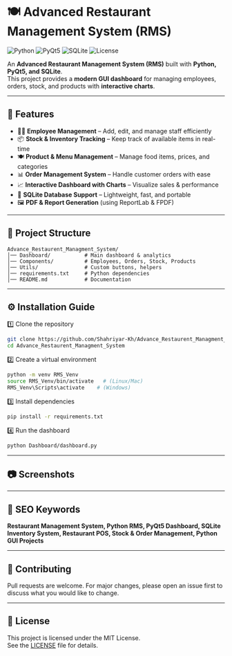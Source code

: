 # 🍽️ Advanced Restaurant Management System (RMS)

![Python](https://img.shields.io/badge/Python-3.10%2B-blue)
![PyQt5](https://img.shields.io/badge/Framework-PyQt5-green)
![SQLite](https://img.shields.io/badge/Database-SQLite-lightgrey)
![License](https://img.shields.io/badge/License-MIT-yellow)

An **Advanced Restaurant Management System (RMS)** built with **Python, PyQt5, and SQLite**.  
This project provides a **modern GUI dashboard** for managing employees, orders, stock, and products with **interactive charts**.

---

## 🚀 Features
- 👨‍🍳 **Employee Management** – Add, edit, and manage staff efficiently  
- 📦 **Stock & Inventory Tracking** – Keep track of available items in real-time  
- 🍽️ **Product & Menu Management** – Manage food items, prices, and categories  
- 📊 **Order Management System** – Handle customer orders with ease  
- 📈 **Interactive Dashboard with Charts** – Visualize sales & performance  
- 💾 **SQLite Database Support** – Lightweight, fast, and portable  
- 🖼️ **PDF & Report Generation** (using ReportLab & FPDF)  

---

## 📂 Project Structure
```
Advance_Restaurent_Managment_System/
│── Dashboard/           # Main dashboard & analytics  
│── Components/          # Employees, Orders, Stock, Products  
│── Utils/               # Custom buttons, helpers  
│── requirements.txt     # Python dependencies  
│── README.md            # Documentation  
```

---

## ⚙️ Installation Guide
1️⃣ Clone the repository  
```bash
git clone https://github.com/Shahriyar-Kh/Advance_Restaurent_Managment_System.git
cd Advance_Restaurent_Managment_System
```

2️⃣ Create a virtual environment  
```bash
python -m venv RMS_Venv
source RMS_Venv/bin/activate   # (Linux/Mac)
RMS_Venv\Scripts\activate    # (Windows)
```

3️⃣ Install dependencies  
```bash
pip install -r requirements.txt
```

4️⃣ Run the dashboard  
```bash
python Dashboard/dashboard.py
```

---

## 📷 Screenshots


---

## 🔑 SEO Keywords
**Restaurant Management System, Python RMS, PyQt5 Dashboard, SQLite Inventory System, Restaurant POS, Stock & Order Management, Python GUI Projects**

---

## 🤝 Contributing
Pull requests are welcome. For major changes, please open an issue first to discuss what you would like to change.

---

## 📜 License
This project is licensed under the MIT License.  
See the [LICENSE](LICENSE) file for details.
